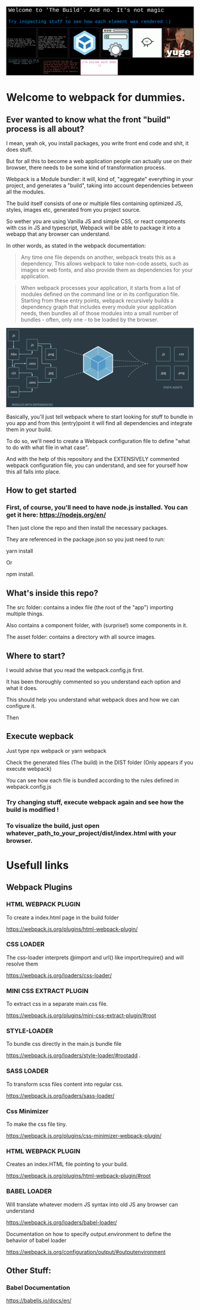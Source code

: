 ![Alt text](assets/images/cover.png?raw=true "rendered build image")

# Welcome to webpack for dummies.

## Ever wanted to know what the front "build" process is all about?

I mean, yeah ok, you install packages, you write front end code and shit, it does stuff. 

But for all this to become a web application people can actually use on their browser, there needs to be some kind of transformation process.

Webpack is a Module bundler: it will, kind of, "aggregate" everything in your project, and generates a "build", taking into account dependencies between all the modules.

The build itself consists of one or multiple files containing optimized JS, styles, images etc, generated from you project source.

So wether you are using Vanilla JS and simple CSS, or react components with css in JS and typescript, Webpack will be able to package it into a webapp that any browser can understand.

In other words, as stated in the webpack documentation: 

> Any time one file depends on another, webpack treats this as a dependency. This allows webpack to take non-code assets, such as images or web fonts, and also provide them as dependencies for your application.

> When webpack processes your application, it starts from a list of modules defined on the command line or in its configuration file. Starting from these entry points, webpack recursively builds a dependency graph that includes every module your application needs, then bundles all of those modules into a small number of bundles - often, only one - to be loaded by the browser.

![Alt text](assets/images/webpack.png?raw=true "Some modules beeing bundled very hard")

Basically, you'll just tell webpack where to start looking for stuff to bundle in you app and from this (entry)point it will find all dependencies and integrate them in your build.

To do so, we'll need to create a Webpack configuration file to define "what to do with what file in what case".

And with the help of this repository and the EXTENSIVELY commented webpack configuration file, you can understand, and see for yourself how this all falls into place. 

## How to get started

### First, of course, you'll need to have node.js installed. You can get it here: https://nodejs.org/en/

Then just clone the repo and then install the necessary packages.

They are referenced in the package.json so you just need to run:

yarn install

Or 

npm install.

## What's inside this repo?

The src folder: contains a index file (the root of the "app") importing multiple things.

Also contains a component folder, with (surprise!) some components in it.

The asset folder: contains a directory with all source images.

## Where to start?

I would advise that you read the webpack.config.js first.

It has been thoroughly commented so you understand each option and what it does. 

This should help you understand what webpack does and how we can configure it.

Then

## Execute wepback

Just type npx webpack or yarn webpack

Check the generated files (The build) in the DIST folder (Only appears if you execute webpack)

You can see how each file is bundled according to the rules defined in webpack.config.js

### Try changing stuff, execute webpack again and see how the build is modified !

### To visualize the build, just open whatever_path_to_your_project/dist/index.html with your browser.




# Usefull links


## Webpack Plugins

### HTML WEBPACK PLUGIN

To create a index.html page in the build folder

https://webpack.js.org/plugins/html-webpack-plugin/

### CSS LOADER

The css-loader interprets @import and url() like import/require() and will resolve them

https://webpack.js.org/loaders/css-loader/

### MINI CSS EXTRACT PLUGIN

To extract css in a separate main.css file.

https://webpack.js.org/plugins/mini-css-extract-plugin/#root

### STYLE-LOADER

To bundle css directly in the main.js bundle file

https://webpack.js.org/loaders/style-loader/#rootadd .

### SASS LOADER

To transform scss files content into regular css.

https://webpack.js.org/loaders/sass-loader/

### Css Minimizer

To make the css file tiny.

https://webpack.js.org/plugins/css-minimizer-webpack-plugin/

### HTML WEBPACK PLUGIN

Creates an index.HTML file pointing to your build. 

https://webpack.js.org/plugins/html-webpack-plugin/#root

### BABEL LOADER

Will translate whatever modern JS syntax into old JS any browser can understand

https://webpack.js.org/loaders/babel-loader/

Documentation on how to specify output.environment to define the behavior of babel loader

https://webpack.js.org/configuration/output/#outputenvironment 


## Other Stuff:

### Babel Documentation

https://babeljs.io/docs/en/






